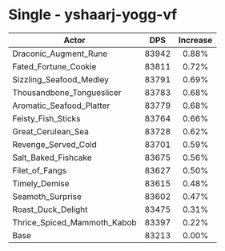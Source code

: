 # Single - yshaarj-yogg-vf
| Actor | DPS | Increase |
|---|:---:|:---:|
|Draconic_Augment_Rune|83942|0.88%|
|Fated_Fortune_Cookie|83811|0.72%|
|Sizzling_Seafood_Medley|83791|0.69%|
|Thousandbone_Tongueslicer|83783|0.68%|
|Aromatic_Seafood_Platter|83779|0.68%|
|Feisty_Fish_Sticks|83764|0.66%|
|Great_Cerulean_Sea|83728|0.62%|
|Revenge_Served_Cold|83701|0.59%|
|Salt_Baked_Fishcake|83675|0.56%|
|Filet_of_Fangs|83627|0.50%|
|Timely_Demise|83615|0.48%|
|Seamoth_Surprise|83602|0.47%|
|Roast_Duck_Delight|83475|0.31%|
|Thrice_Spiced_Mammoth_Kabob|83397|0.22%|
|Base|83213|0.00%|
